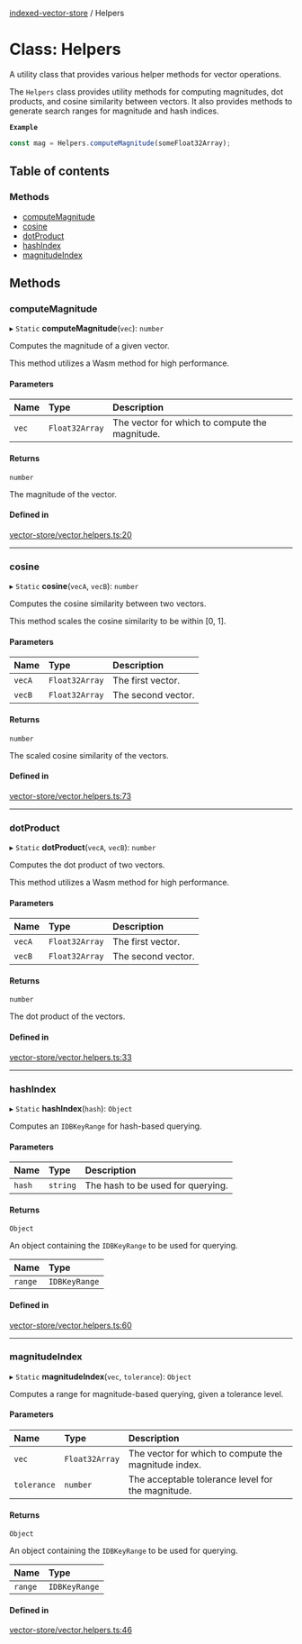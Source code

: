 [indexed-vector-store](../README.md) / Helpers

# Class: Helpers

A utility class that provides various helper methods for vector operations.

The `Helpers` class provides utility methods for computing magnitudes, dot products,
and cosine similarity between vectors. It also provides methods to generate search
ranges for magnitude and hash indices.

**`Example`**

```ts
const mag = Helpers.computeMagnitude(someFloat32Array);
```

## Table of contents

### Methods

- [computeMagnitude](Helpers.md#computemagnitude)
- [cosine](Helpers.md#cosine)
- [dotProduct](Helpers.md#dotproduct)
- [hashIndex](Helpers.md#hashindex)
- [magnitudeIndex](Helpers.md#magnitudeindex)

## Methods

### computeMagnitude

▸ `Static` **computeMagnitude**(`vec`): `number`

Computes the magnitude of a given vector.

This method utilizes a Wasm method for high performance.

#### Parameters

| Name | Type | Description |
| :------ | :------ | :------ |
| `vec` | `Float32Array` | The vector for which to compute the magnitude. |

#### Returns

`number`

The magnitude of the vector.

#### Defined in

[vector-store/vector.helpers.ts:20](https://github.com/danielivanovz/indexed-vector-store/blob/01a8e5f/src/vector-store/vector.helpers.ts#L20)

___

### cosine

▸ `Static` **cosine**(`vecA`, `vecB`): `number`

Computes the cosine similarity between two vectors.

This method scales the cosine similarity to be within [0, 1].

#### Parameters

| Name | Type | Description |
| :------ | :------ | :------ |
| `vecA` | `Float32Array` | The first vector. |
| `vecB` | `Float32Array` | The second vector. |

#### Returns

`number`

The scaled cosine similarity of the vectors.

#### Defined in

[vector-store/vector.helpers.ts:73](https://github.com/danielivanovz/indexed-vector-store/blob/01a8e5f/src/vector-store/vector.helpers.ts#L73)

___

### dotProduct

▸ `Static` **dotProduct**(`vecA`, `vecB`): `number`

Computes the dot product of two vectors.

This method utilizes a Wasm method for high performance.

#### Parameters

| Name | Type | Description |
| :------ | :------ | :------ |
| `vecA` | `Float32Array` | The first vector. |
| `vecB` | `Float32Array` | The second vector. |

#### Returns

`number`

The dot product of the vectors.

#### Defined in

[vector-store/vector.helpers.ts:33](https://github.com/danielivanovz/indexed-vector-store/blob/01a8e5f/src/vector-store/vector.helpers.ts#L33)

___

### hashIndex

▸ `Static` **hashIndex**(`hash`): `Object`

Computes an `IDBKeyRange` for hash-based querying.

#### Parameters

| Name | Type | Description |
| :------ | :------ | :------ |
| `hash` | `string` | The hash to be used for querying. |

#### Returns

`Object`

An object containing the `IDBKeyRange` to be used for querying.

| Name | Type |
| :------ | :------ |
| `range` | `IDBKeyRange` |

#### Defined in

[vector-store/vector.helpers.ts:60](https://github.com/danielivanovz/indexed-vector-store/blob/01a8e5f/src/vector-store/vector.helpers.ts#L60)

___

### magnitudeIndex

▸ `Static` **magnitudeIndex**(`vec`, `tolerance`): `Object`

Computes a range for magnitude-based querying, given a tolerance level.

#### Parameters

| Name | Type | Description |
| :------ | :------ | :------ |
| `vec` | `Float32Array` | The vector for which to compute the magnitude index. |
| `tolerance` | `number` | The acceptable tolerance level for the magnitude. |

#### Returns

`Object`

An object containing the `IDBKeyRange` to be used for querying.

| Name | Type |
| :------ | :------ |
| `range` | `IDBKeyRange` |

#### Defined in

[vector-store/vector.helpers.ts:46](https://github.com/danielivanovz/indexed-vector-store/blob/01a8e5f/src/vector-store/vector.helpers.ts#L46)
